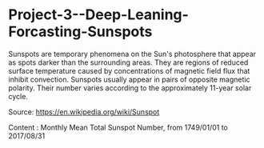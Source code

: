 # Project-3--Deep-Leaning-Forcasting-Sunspots

Sunspots are temporary phenomena on the Sun's photosphere that appear as spots darker than the surrounding areas. They are regions of reduced surface temperature caused by concentrations of magnetic field flux that inhibit convection. Sunspots usually appear in pairs of opposite magnetic polarity. Their number varies according to the approximately 11-year solar cycle.

Source: https://en.wikipedia.org/wiki/Sunspot

Content :
Monthly Mean Total Sunspot Number, from 1749/01/01 to 2017/08/31
